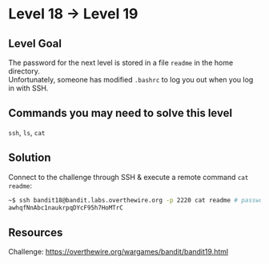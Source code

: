 # Level 18 → Level 19

## Level Goal
The password for the next level is stored in a file `readme` in the home directory.  
Unfortunately, someone has modified `.bashrc` to log you out when you log in with SSH.

## Commands you may need to solve this level
`ssh`, `ls`, `cat`

## Solution

Connect to the challenge through SSH & execute a remote command `cat readme`:

```sh
~$ ssh bandit18@bandit.labs.overthewire.org -p 2220 cat readme # password: hga5tuuCLF6fFzUpnagiMN8ssu9LFrdg
awhqfNnAbc1naukrpqDYcF95h7HoMTrC
```

## Resources

Challenge: https://overthewire.org/wargames/bandit/bandit19.html